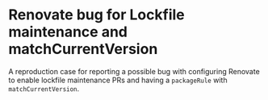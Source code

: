# Renovate bug for Lockfile maintenance and matchCurrentVersion

A reproduction case for reporting a possible bug with configuring Renovate to enable lockfile maintenance PRs and having a `packageRule` with `matchCurrentVersion`.
